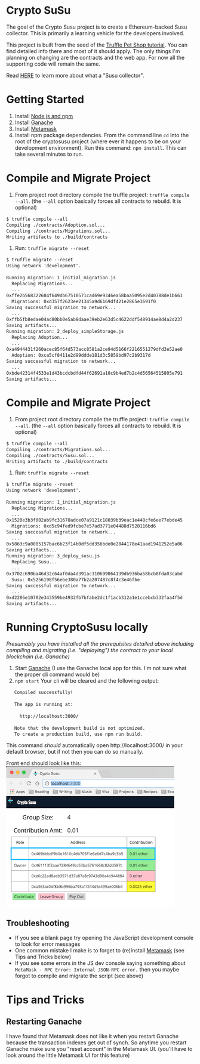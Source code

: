# Crypto SuSu
The goal of the Crypto Susu project is to create a Ethereum-backed Susu collector.  This is primarily a learning vehicle for the developers involved.

This project is built from the seed of the [Truffle Pet Shop tutorial](https://truffleframework.com/tutorials/pet-shop).  You can find detailed info there and most of it should apply.  The only things I'm planning on changing are the contracts and the web app.  For now all the supporting code will remain the same.

Read [HERE](https://en.wikipedia.org/wiki/Susu_collectors) to learn more about what a "Susu collector".

# Getting Started
 1. Install [Node.js and npm](https://nodejs.org/en/)
 1. Install [Ganache](https://truffleframework.com/ganache/)
 1. Install [Metamask](https://metamask.io/)
 1. Install npm package dependencies.  From the command line `cd` into the root of the cryptosusu project (where ever it happens to be on your development environment). Run this command: `npm install`.  This can take several minutes to run.

#  Compile and Migrate Project
 1. From project root directory compile the truffle project: `truffle compile --all`. (the `--all` option basically forces all contracts to rebuild.  It is optional)
 ```console
 $ truffle compile --all
 Compiling ./contracts/Adoption.sol...
 Compiling ./contracts/Migrations.sol...
 Writing artifacts to ./build/contracts
 ```
 1. Run: `truffle migrate --reset`
 ```console
 $ truffle migrate --reset
 Using network 'development'.
 
 Running migration: 1_initial_migration.js
   Replacing Migrations...
   ... 0xffe2b568322684f649db67510571cad69e9346ea58baa5095e2d40788de1b661
   Migrations: 0xd357f2623ee21345a9d6169df421e2865e3691f0
 Saving successful migration to network...
   ... 0xffb5fb8edae04ad80bb0e5ab8daae39eb2e63d5c4622ddf548914ae8d4a2d237
 Saving artifacts...
 Running migration: 2_deploy_simpleStorage.js
   Replacing Adoption...
   ... 0xa4944431f260acec85f64d573acc8581a2ce94d5166f2216551279dfd3e52ae0
   Adoption: 0xca5cf8411e2d99ddde181d3c5859bd97c2b9317d
 Saving successful migration to network...
   ... 0xbde42314f4533e1d43bcdcbdfd44f62691a10c9b4ed7b2c4d56564515805e791
 Saving artifacts...
 ```

#  Compile and Migrate Project
 1. From project root directory compile the truffle project: `truffle compile --all`. (the `--all` option basically forces all contracts to rebuild.  It is optional)
 ```console
 $ truffle compile --all
 Compiling ./contracts/Migrations.sol...
 Compiling ./contracts/Susu.sol...
 Writing artifacts to ./build/contracts
 ```
 1. Run: `truffle migrate --reset`
 ```console
 $ truffle migrate --reset
 Using network 'development'.
 
 Running migration: 1_initial_migration.js
   Replacing Migrations...
   ... 0x1520e3b3f002ab9fc31678adce07a9121c18039b39eac1e448cfe6ee77ebde45
   Migrations: 0xd5c94fed9fcbe7e57ad3771e04488d7520116bd6
 Saving successful migration to network...
   ... 0x5863c9a0085157bac6b23f14b0df5dd356bde0e2844178e41aad1941252e5a06
 Saving artifacts...
 Running migration: 3_deploy_susu.js
   Replacing Susu...
   ... 0x3702c690ba46d32c64af0da4d391ac310699064139db936ba58bcb8fda03cabd
   Susu: 0x5256198f56ebe380a77b2a207487c8f4c3e46fbe
 Saving successful migration to network...
   ... 0xd2286e10702e343559be4932fb7bfabe2dc1f1acb312a1e1ccebcb332faa4f5d
 Saving artifacts...
```

# Running CryptoSusu locally
_Presumably you have installed all the prerequisites detailed above including compiling and migrating (i.e. "deploying") the contract to your local blockchain (i.e. Ganache)_
 1. Start [Ganache](https://truffleframework.com/ganache/) (I use the Ganache local app for this.  I'm not sure what the proper cli command would be)
 1. `npm start` Your cli will be cleared and the following output:
 ```console
    Compiled successfully!
    
    The app is running at:
    
      http://localhost:3000/
    
    Note that the development build is not optimized.
    To create a production build, use npm run build.    
```
  This command *should* automatically open http://localhost:3000/ in your default browser, but if not then you can do so manually.

 Front end should look like this:
 ![CryptoSusu](uiScreenShot.png)

## Troubleshooting
 * If you see a blank page try opening the JavaScript development console to look for error messages
 * One common mistake I make is to forget to (re)install [Metamask](https://metamask.io/) (see Tips and Tricks below)
 * If you see some errors in the JS dev console saying something about `MetaMask - RPC Error: Internal JSON-RPC error.` then you maybe forgot to compile and migrate the script (see above)

# Tips and Tricks
## Restarting Ganache
 I have found that Metamask does not like it when you restart Ganache because the transaction indexes get out of synch.  So anytime you restart Ganache make sure you "reset account" in the Metamask UI. (you'll have to look around the little Metamask UI for this feature)